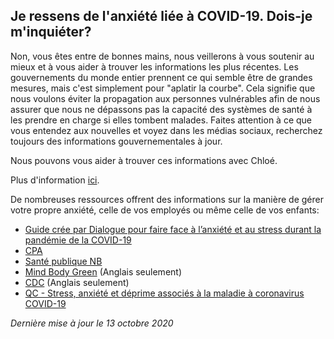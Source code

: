 ## Je ressens de l'anxiété liée à COVID-19. Dois-je m'inquiéter?

Non, vous êtes entre de bonnes mains, nous veillerons à vous soutenir au mieux et à vous aider à trouver les informations les plus récentes. Les gouvernements du monde entier prennent ce qui semble être de grandes mesures, mais c'est simplement pour "aplatir la courbe". Cela signifie que nous voulons éviter la propagation aux personnes vulnérables afin de nous assurer que nous ne dépassons pas la capacité des systèmes de santé à les prendre en charge si elles tombent malades. Faites attention à ce que vous entendez aux nouvelles et voyez dans les médias sociaux, recherchez toujours des informations gouvernementales à jour.

Nous pouvons vous aider à trouver ces informations avec Chloé.

Plus d'information [ici](https://www.canada.ca/fr/sante-publique/services/maladies/2019-nouveau-coronavirus/symptomes.html).

De nombreuses ressources offrent des informations sur la manière de gérer votre propre anxiété, celle de vos employés ou même celle de vos enfants:

- [Guide crée par Dialogue pour faire face à l’anxiété et au stress durant la pandémie de la COVID-19](dialogue.co/mental-health-covid-19)
- [CPA](https://cpa.ca/fr/covid-19/)
- [Santé publique NB](https://www2.gnb.ca/content/gnb/fr/ministeres/bmhc/maladies_transmissibles/content/maladies_respiratoires/coronavirus/la-sante-mentale-et-ladaptation-psychologique-pendant-la-pandemi.html#enfants)
- [Mind Body Green](https://www.mindbodygreen.com/articles/how-to-calm-your-anxiety-about-coronavirus-in-90-seconds) (Anglais seulement)
- [CDC](https://www.cdc.gov/coronavirus/2019-ncov/prepare/managing-stress-anxiety.html?CDC_AA_refVal=https%3A%2F%2Fwww.cdc.gov%2Fcoronavirus%2F2019-ncov%2Fabout%2Fcoping.html) (Anglais seulement)
- [QC - Stress, anxiété et déprime associés à la maladie à coronavirus COVID-19](https://www.quebec.ca/sante/problemes-de-sante/a-z/coronavirus-2019/stress-anxiete-et-deprime-associes-a-la-maladie-a-coronavirus-covid-19/)

_Dernière mise à jour le 13 octobre 2020_
